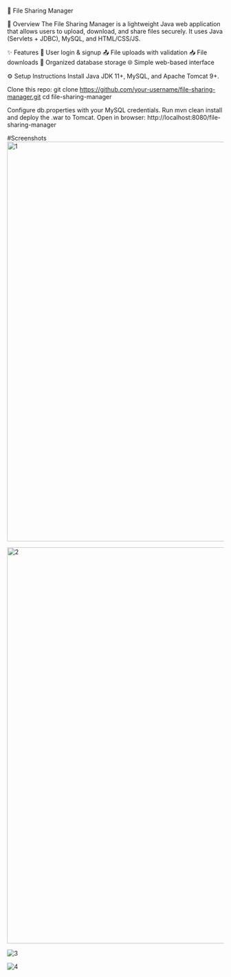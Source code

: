 📁 File Sharing Manager

🚀 Overview
The File Sharing Manager is a lightweight Java web application that allows users to upload, download, and share files securely.
It uses Java (Servlets + JDBC), MySQL, and HTML/CSS/JS.

✨ Features
🔐 User login & signup
📤 File uploads with validation
📥 File downloads
📂 Organized database storage
🌐 Simple web-based interface

⚙️ Setup Instructions
Install Java JDK 11+, MySQL, and Apache Tomcat 9+.

Clone this repo:
git clone https://github.com/your-username/file-sharing-manager.git
cd file-sharing-manager


Configure db.properties with your MySQL credentials.
Run mvn clean install and deploy the .war to Tomcat.
Open in browser: http://localhost:8080/file-sharing-manager

#Screenshots
<img width="1920" height="928" alt="1" src="https://github.com/user-attachments/assets/f9468cd3-8ef5-4be2-8552-641265775883" />

<img width="1919" height="920" alt="2" src="https://github.com/user-attachments/assets/b1db288a-d7d1-4ea2-a242-152a56a11a1d" />




![3](https://github.com/user-attachments/assets/d9de58e0-d1e0-4149-99be-0b3268c4aeba)

![4](https://github.com/user-attachments/assets/8b332191-8726-4f5a-b2f3-d2a586cfd0a9)
